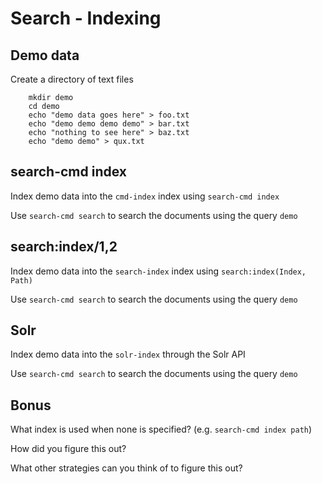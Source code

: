 # Search - Indexing

## Demo data

Create a directory of text files

        mkdir demo
        cd demo
        echo "demo data goes here" > foo.txt
        echo "demo demo demo demo" > bar.txt
        echo "nothing to see here" > baz.txt
        echo "demo demo" > qux.txt

## search-cmd index

Index demo data into the `cmd-index` index using `search-cmd index`

Use `search-cmd search` to search the documents using the query `demo`

## search:index/1,2

Index demo data into the `search-index` index using `search:index(Index, Path)`

Use `search-cmd search` to search the documents using the query `demo`

## Solr

Index demo data into the `solr-index` through the Solr API

Use `search-cmd search` to search the documents using the query `demo`

## Bonus

What index is used when none is specified? (e.g. `search-cmd index path`)

How did you figure this out?

What other strategies can you think of to figure this out?
